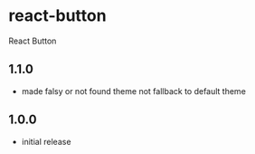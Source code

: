 react-button
============

React Button

## 1.1.0

 * made falsy or not found theme not fallback to default theme

## 1.0.0

 * initial release